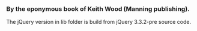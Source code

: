 ### By the eponymous book of Keith Wood (Manning publishing).

The jQuery version in lib folder is build from jQuery 3.3.2-pre source code.
